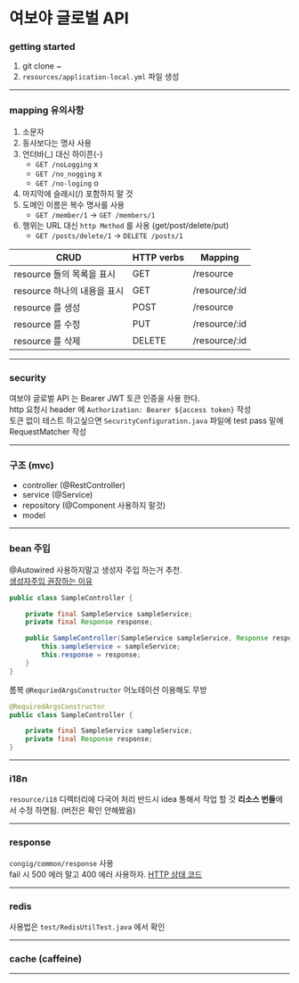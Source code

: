 # 여보야 글로벌 API

### getting started

1. git clone ~
2. `resources/application-local.yml` 파일 생성

------------------------------------------------------------------------------------

### mapping 유의사항
1. 소문자
2. 동사보다는 명사 사용
3. 언더바(_) 대신 하이픈(-)
    - `GET /noLogging` x
    - `GET /no_nogging` x
    - `GET /no-loging` o
4. 마지막에 슬래시(/) 포함하지 말 것
5. 도메인 이름은 복수 명사를 사용
   - `GET /member/1` -> `GET /members/1`
6. 행위는 URL 대신 `http Method` 를 사용 (get/post/delete/put)
   - `GET /posts/delete/1` -> `DELETE /posts/1`

| CRUD                | HTTP verbs | Mapping       |
|---------------------|------------|---------------|
| resource 들의 목록을 표시  | GET        | /resource     |
| resource 하나의 내용을 표시 | GET        | /resource/:id |
| resource 를 생성       | POST       | /resource     |
| resource 를 수정       | PUT        | /resource/:id |
| resource 를 삭제       | DELETE     | /resource/:id |


------------------------------------------------------------------------------------

### security
여보야 글로벌 API 는 Bearer JWT 토큰 인증을 사용 한다.    
http 요청시 header 에  `Authorization: Bearer ${access token}` 작성   
토큰 없이 테스트 하고싶으면
`SecurityConfiguration.java` 파일에 test pass 밑에 RequestMatcher 작성

------------------------------------------------------------------------------------

### 구조 (mvc)
- controller (@RestController)
- service (@Service)
- repository (@Component 사용하지 말것)
- model

------------------------------------------------------------------------------------

### bean 주입
@Autowired 사용하지말고 생성자 주입 하는거 추천.  
[생성자주입 권장하는 이유](ttps://madplay.github.io/post/why-constructor-injection-is-better-than-field-injection)
~~~java
public class SampleController {

    private final SampleService sampleService;
    private final Response response;

    public SampleController(SampleService sampleService, Response response) {
        this.sampleService = sampleService;
        this.response = response;
    }
}
~~~

롬복 `@RequriedArgsConstructor` 어노테이션 이용해도 무방
~~~java
@RequiredArgsConstructor
public class SampleController {

    private final SampleService sampleService;
    private final Response response;
}
~~~

------------------------------------------------------------------------------------

### i18n
`resource/i18` 디렉터리에 다국어 처리 반드시 idea 통해서 작업 할 것 **리소스 번들**에서 수정 하면됨. (버전은 확인 안해봤음)

------------------------------------------------------------------------------------

### response
`congig/common/response` 사용  
fail 시 500 에러 말고 400 에러 사용하자.
[HTTP 상태 코드](https://developer.mozilla.org/ko/docs/Web/HTTP/Status)

------------------------------------------------------------------------------------

### redis
사용법은 `test/RedisUtilTest.java` 에서 확인

------------------------------------------------------------------------------------

### cache (caffeine)

------------------------------------------------------------------------------------